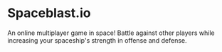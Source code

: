 # Spaceblast.io
An online multiplayer game in space! Battle against other players while increasing your spaceship's strength in offense and defense.
